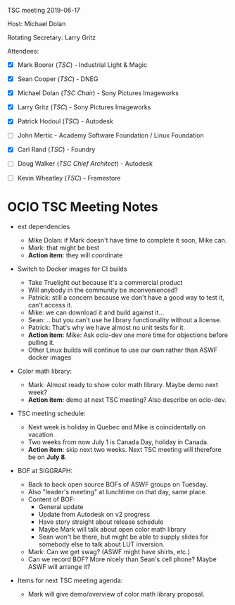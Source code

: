<!-- SPDX-License-Identifier: CC-BY-4.0 -->
<!-- Copyright Contributors to the OpenColorIO Project. -->



TSC meeting 2019-06-17

Host: Michael Dolan

Rotating Secretary: Larry Gritz

Attendees:
  * [x] Mark Boorer (_TSC_) - Industrial Light & Magic
  * [x] Sean Cooper (_TSC_) - DNEG
  * [x] Michael Dolan (_TSC Chair_) - Sony Pictures Imageworks
  * [x] Larry Gritz (_TSC_) - Sony Pictures Imageworks
  * [x] Patrick Hodoul (_TSC_) - Autodesk
  * [ ] John Mertic - Academy Software Foundation / Linux Foundation
  * [x] Carl Rand (_TSC_) - Foundry
  * [ ] Doug Walker (_TSC Chief Architect_) - Autodesk
  * [ ] Kevin Wheatley (_TSC_) - Framestore


# **OCIO TSC Meeting Notes**


* ext dependencies
    - Mike Dolan: if Mark doesn't have time to complete it soon, Mike can.
    - Mark: that might be best
    - **Action item**: they will coordinate


* Switch to Docker images for CI builds
    - Take Truelight out because it's a commercial product
    - Will anybody in the community be inconvenienced?
    - Patrick: still a concern because we don't have a good way to test it, can't access it.
    - Mike: we can download it and build against it...
    - Sean: ...but you can't use he library functionality without a license.
    - Patrick: That's why we have almost no unit tests for it.
    - **Action item**: Mike: Ask ocio-dev one more time for objections before pulling it.
    - Other Linux builds will continue to use our own rather than ASWF docker images


* Color math library:
    - Mark: Almost ready to show color math library. Maybe demo next week?
    - **Action item**: demo at next TSC meeting? Also describe on ocio-dev.

* TSC meeting schedule:
    - Next week is holiday in Quebec and Mike is coincidentally on vacation
    - Two weeks from now July 1 is Canada Day, holiday in Canada.
    - **Action item**: skip next two weeks. Next TSC meeting will therefore be on **July 8**.


* BOF at SIGGRAPH:
    - Back to back open source BOFs of ASWF groups on Tuesday.
    - Also "leader's meeting" at lunchtime on that day, same place.
    - Content of BOF: 
        * General update
        * Update from Autodesk on v2 progress
        * Have story straight about release schedule
        * Maybe Mark will talk about open color math library
        * Sean won't be there, but might be able to supply slides for somebody else to talk about LUT inversion.
    - Mark: Can we get swag? (ASWF might have shirts, etc.)
    - Can we record BOF? More nicely than Sean's cell phone? Maybe ASWF will arrange it?

* Items for next TSC meeting agenda:
    - Mark will give demo/overview of color math library proposal.

